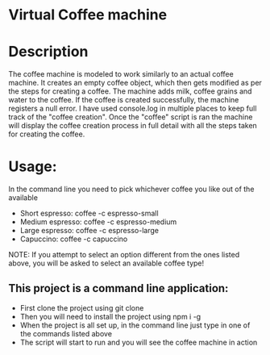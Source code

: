<h1>Virtual Coffee machine</h1>

<h1>Description</h1>
<p>
The coffee machine is modeled to work similarly to an actual coffee machine. It creates an empty coffee object, which then gets modified as per the steps for creating a coffee.
The machine adds milk, coffee grains and water to the coffee. If the coffee is created successfully, the machine registers a null error. I have used console.log
in multiple places to keep full track of the "coffee creation". Once the "coffee" script is ran the machine will display the coffee creation process in full detail
with all the steps taken for creating the coffee.
</p>

<h1>Usage:</h1>
<p>In the command line you need to pick whichever coffee you like out of the available</p>
<ul>
<li>Short espresso: coffee -c espresso-small</li>
<li>Medium espresso: coffee -c espresso-medium</li>
<li>Large espresso: coffee -c espresso-large</li>
<li>Capuccino: coffee -c capuccino</li>
</ul>
<p>NOTE: If you attempt to select an option different from the ones listed above, you will be asked to select an available coffee type!</p>

<h2>This project is a command line application:</h2>
<ul>
<li>First clone the project using git clone</li>
<li>Then you will need to install the project using npm i -g</li>
<li>When the project is all set up, in the command line just type in one of the commands listed above</li>
<li>The script will start to run and you will see the coffee machine in action</li>
</ul>
